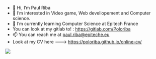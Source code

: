 
- 👋 Hi, I’m Paul Riba
- 👀 I’m interested in Video game, Web devellopement and Computer science.
- 🌱 I’m currently learning Computer Science at Epitech France
- You can look at my gitlab to! : https://gitlab.com/Poloriba
- 📫 You can reach me at paul.riba@epiteche.eu
- Look at my CV here ---> https://poloriba.github.io/online-cv/


<a> <img align="center" src="https://github-readme-stats.vercel.app/api?username=Poloriba&show_icons=true&theme=tokyonight" /> </a>

<!---
Poloriba/Poloriba is a ✨ special ✨ repository because its `README.md` (this file) appears on your GitHub profile.
You can click the Preview link to take a look at your changes.
--->
